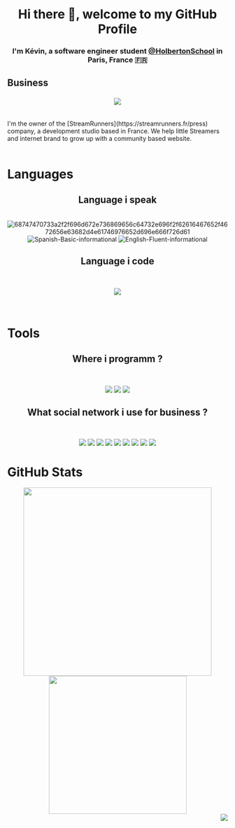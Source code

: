 # **<div align="center">Hi there 👋, welcome to my GitHub Profile</div>**  
### <div align="center">I'm Kévin, a software engineer student [@HolbertonSchool](https://github.com/holbertonschool) in Paris, France 🇫🇷</div> 

## Business

### <div align="center"><img src="https://streamrunners.fr/public/logotype_dark.svg" /></div>

<br>
I'm the owner of the [StreamRunners](https://streamrunners.fr/press) company, a development studio based in France.  
We help little Streamers and internet brand to grow up with a community based website. 
<br>
<br>

# Languages

<div align ="center">

## Language i speak

<br>

<img src="https://i.ibb.co/z76qbkL/68747470733a2f2f696d672e736869656c64732e696f2f62616467652f4672656e63682d4e61746976652d696e666f726d61.png" alt="68747470733a2f2f696d672e736869656c64732e696f2f62616467652f4672656e63682d4e61746976652d696e666f726d61" border="0">
<img src="https://i.ibb.co/54mCyhw/Spanish-Basic-informational.png" alt="Spanish-Basic-informational" border="0">
<img src="https://i.ibb.co/rcV6Fw7/English-Fluent-informational.png" alt="English-Fluent-informational" border="0">

## Language i code

<br>

![](https://img.shields.io/badge/Language-C-informational?style=flat&logo=C&logoColor=fff&labelColor=000&color=blueviolet)

</div>
<br>

# Tools


<div align ="center">

## Where i programm ?

<br>

![](https://img.shields.io/badge/Coding-VScode-informational?style=flat&logo=visualstudio&logoColor=fff&labelColor=000&color=blueviolet)
![](https://img.shields.io/badge/Coding-MySQL-informational?style=flat&logo=mysql&logoColor=fff&labelColor=000&color=blueviolet)
![](https://img.shields.io/badge/Coding-Sublime Text-informational?style=flat&logo=sublimetext&logoColor=fff&labelColor=000&color=blueviolet)

## What social network i use for business ?

<br>

![](https://img.shields.io/badge/Social-Discord-informational?style=flat&logo=discord&logoColor=fff&labelColor=000&color=blueviolet)
![](https://img.shields.io/badge/Social-TikTok-informational?style=flat&logo=tiktok&logoColor=fff&labelColor=000&color=blueviolet)
![](https://img.shields.io/badge/Social-Twitter-informational?style=flat&logo=twitter&logoColor=fff&labelColor=000&color=blueviolet)
![](https://img.shields.io/badge/Social-Instagram-informational?style=flat&logo=instagram&logoColor=fff&labelColor=000&color=blueviolet)
![](https://img.shields.io/badge/Social-Facebook-informational?style=flat&logo=facebook&logoColor=fff&labelColor=000&color=blueviolet)
![](https://img.shields.io/badge/Social-Snapchat-informational?style=flat&logo=snapchat&logoColor=fff&labelColor=000&color=blueviolet)
![](https://img.shields.io/badge/Social-Youtube-informational?style=flat&logo=youtube&logoColor=fff&labelColor=000&color=blueviolet)
![](https://img.shields.io/badge/Social-Twitch-informational?style=flat&logo=twitch&logoColor=fff&labelColor=000&color=blueviolet)
![](https://img.shields.io/badge/Social-LinkedIn-informational?style=flat&logo=linkedin&logoColor=fff&labelColor=000&color=blueviolet)

</div>

# GitHub Stats

<div align="center">

<img width="430" src="https://github-readme-stats.vercel.app/api?username=mromnes&theme=midnight-purple&show_icons=true&hide=stars,prs" />

<img width="315" src="https://github-readme-stats.vercel.app/api/top-langs/?username=mromnes&langs_count=8&theme=midnight-purple&show_icons=true&hide=stars" />

<div />
  
<div align="right">
  <img src="https://komarev.com/ghpvc/?username=mromnes&&style=flat-square&color=blueviolet" align="right" />
</div>
